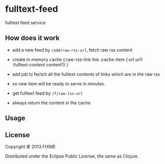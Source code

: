 # fulltext-feed

fulltext feed service

## How does it work

- add a new feed by `/add/raw-rss-url`, fetch raw rss content
- create in memory cache {:raw-rss-link link :cache-item {:url url1 :fulltext-content content1} }
- add job to fectch all the fulltext contents of links which are in the raw rss
- so new item will be ready to serve in minutes.

- get fulltext feed by `/f/raw-rss-url`
- always return the content in the cache

## Usage

## License

Copyright © 2013 FIXME

Distributed under the Eclipse Public License, the same as Clojure.
